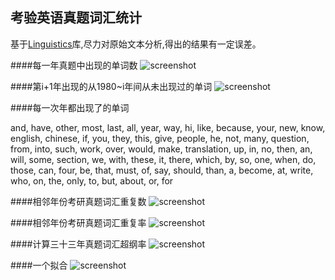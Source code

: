 考验英语真题词汇统计
---

基于[Linguistics](http://nodebox.net/code/index.php/Linguistics)库,尽力对原始文本分析,得出的结果有一定误差。

####每一年真题中出现的单词数
![screenshot](http://ww3.sinaimg.cn/mw690/49d9625ftw1ed9zpqljq2j20mn0h3wg2.jpg)

####第i+1年出现的从1980~i年间从未出现过的单词
![screenshot](http://ww1.sinaimg.cn/mw690/49d9625ftw1ed9zppb5zuj20mn0h3wg6.jpg)

####每一次年都出现了的单词

and,	have,	other,	most,	last,
all,	year,	way,	hi,	like,
because,	your,	new,	know,	english,
chinese,	if,	you,	they,	this,
give,	people,	he,	not,	many,
question,	from,	into,	such,	work,
over,	would,	make,	translation,	up,
in,	no,	then,	an,	will,
some,	section,	we,	with,	these,
it,	there,	which,	by,	so,
one,	when,	do,	those,	can,
four,	be,	that,	must,	of,
say,	should,	than,	a,	become,
at,	write,	who,	on,	the,
only,	to,	but,	about,	or,
for

####相邻年份考研真题词汇重复数
![screenshot](http://ww4.sinaimg.cn/mw690/49d9625ftw1ed9zpseiu8j20mn0h3myp.jpg)

####相邻年份考研真题词汇重复率
![screenshot](http://ww4.sinaimg.cn/mw690/49d9625ftw1ed9zprtoo5j20mn0h3gn8.jpg)

####计算三十三年真题词汇超纲率
![screenshot](http://ww3.sinaimg.cn/mw690/49d9625ftw1ed9zpppcy5j20mn0h30u8.jpg)

####一个拟合
![screenshot](http://ww3.sinaimg.cn/mw690/49d9625ftw1ed9zpqzwdij20he0dxq4n.jpg)